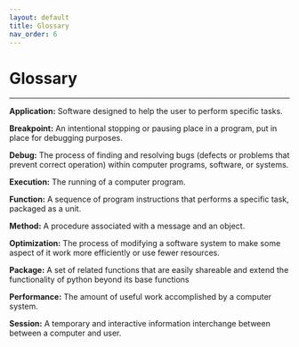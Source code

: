 ```yaml
---
layout: default
title: Glossary
nav_order: 6
---
```


# Glossary

---

**Application:** Software designed to help the user to perform specific tasks.

**Breakpoint:**  An intentional stopping or pausing place in a program, put in place for debugging purposes.

**Debug:** The process of finding and resolving bugs (defects or problems that prevent correct operation) within computer programs, software, or systems.

**Execution:** The running of a computer program.

**Function:** A sequence of program instructions that performs a specific task, packaged as a unit.

**Method:**  A procedure associated with a message and an object.

**Optimization:** The process of modifying a software system to make some aspect of it work more efficiently or use fewer resources.

**Package:** A set of related functions that are easily shareable and extend the functionality of python beyond its base functions

**Performance:** The amount of useful work accomplished by a computer system.

**Session:**  A temporary and interactive information interchange between between a computer and user.
